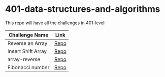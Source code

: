 # 401-data-structures-and-algorithms

This repo will have all the challenges in 401-level


| Challenge Name | Link |
|----------------|------|
|Reverse an Array | [Repo](https://github.com/baraarami/401-data-structures-and-algorithms/tree/main/challenges/challenge-1) |
|Insert Shift Array | [Repo](https://github.com/baraarami/401-data-structures-and-algorithms/tree/main/challenges/challenge-2) |
|array-reverse | [Repo](https://github.com/baraarami/401-data-structures-and-algorithms/tree/array-binary-search/challenges/challenge-3)
| Fibonacci number | [Repo](https://github.com/baraarami/401-data-structures-and-algorithms/tree/Fibonacci-number/challenges/challenge-4)

